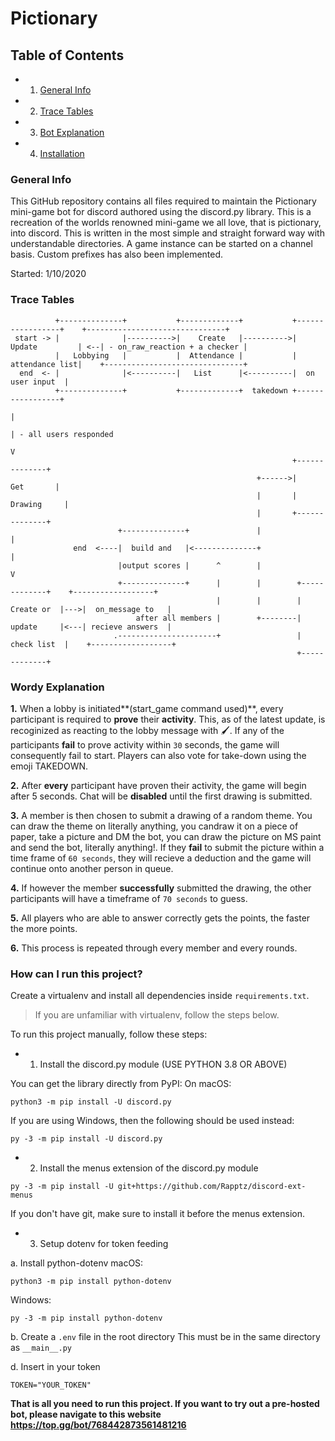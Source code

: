 # Pictionary

## Table of Contents
* 1. [General Info](#general-info)
* 2. [Trace Tables](#trace-tables)
* 3. [Bot Explanation](#wordy-explanation)
* 4. [Installation](#how-can-i-run-this-project)

### General Info
This GitHub repository contains all files required to maintain the Pictionary mini-game bot for discord authored using the discord.py library. This is a recreation of the worlds renowned mini-game we all love, that is pictionary, into discord. This is written in the most simple and straight forward way with understandable directories. A game instance can be started on a channel basis. Custom prefixes has also been implemented.

Started: 1/10/2020

### Trace Tables
~~~
          +--------------+           +-------------+           +-----------------+    +-------------------------------+
 start -> |              |---------->|    Create   |---------->|  Update         | <--| - on_raw_reaction + a checker |
          |   Lobbying   |           |  Attendance |           |  attendance list|    +-------------------------------+
  end  <- |              |<----------|   List      |<----------|  on user input  |
          +--------------+           +-------------+  takedown +-----------------+
                                                                        |
                                                                        | - all users responded
                                                                        V
                                                               +--------------+
                                                       +------>|    Get       |
                                                       |       |  Drawing     |
                                                       |       +--------------+
                        +--------------+               |              |
              end  <----|  build and   |<--------------+              |
                        |output scores |      ^        |              V
                        +--------------+      |        |        +-------------+    +------------------+
                                              |        |        |  Create or  |--->|  on_message to   |
                            after all members |        +--------|  update     |<---| recieve answers  |
                       .----------------------+                 | check list  |    +------------------+
                                                                +-------------+
~~~
### Wordy Explanation
**1.** When a lobby is initiated**(start_game command used)**, every participant is required to **prove** their **activity**. This, as of the latest update, is recoginized as reacting to the lobby message with 🖌️. If any of the participants **fail** to prove activity within `30` seconds, the game will consequently fail to start. Players can also vote for take-down using the emoji TAKEDOWN.

**2.** After **every** participant have proven their activity, the game will begin after 5 seconds. Chat will be **disabled** until the first drawing is submitted.

**3.** A member is then chosen to submit a drawing of a random theme. You can draw the theme on literally anything, you candraw it on a piece of paper, take a picture and DM the bot, you can draw the picture on MS paint and send the bot, literally anything!. If they **fail** to submit the picture within a time frame of `60 seconds`, they will recieve a deduction and the game will continue onto another person in queue.

**4.** If however the member **successfully** submitted the drawing, the other participants will have a timeframe of `70 seconds` to guess.

**5.** All players who are able to answer correctly gets the points, the faster the more points.

**6.** This process is repeated through every member and every rounds.

### How can I run this project?
Create a virtualenv and install all dependencies inside `requirements.txt`.

> If you are unfamiliar with virtualenv, follow the steps below.

To run this project manually, follow these steps:

* 1. Install the discord.py module (USE PYTHON 3.8 OR ABOVE)

You can get the library directly from PyPI:
On macOS:
```
python3 -m pip install -U discord.py
```
If you are using Windows, then the following should be used instead:
```
py -3 -m pip install -U discord.py
```

* 2. Install the menus extension of the discord.py module
```
py -3 -m pip install -U git+https://github.com/Rapptz/discord-ext-menus
```
If you don't have git, make sure to install it before the menus extension.

* 3. Setup dotenv for token feeding

a. Install python-dotenv
macOS:
```
python3 -m pip install python-dotenv
```
Windows:
```
py -3 -m pip install python-dotenv
```
b. Create a `.env` file in the root directory
This must be in the same directory as `__main__.py`

d. Insert in your token
~~~
TOKEN="YOUR_TOKEN"
~~~

**That is all you need to run this project. If you want to try out a pre-hosted bot, please navigate to this website https://top.gg/bot/768442873561481216**

